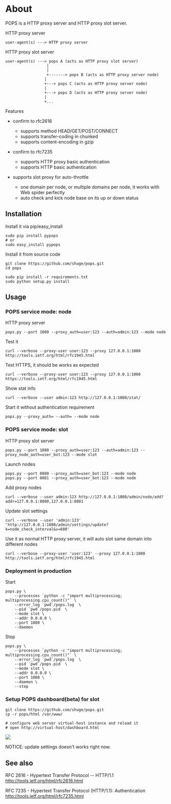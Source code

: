 # About

POPS is a HTTP proxy server and HTTP proxy slot server.


HTTP proxy server

    user-agent(s) ---> HTTP proxy server


HTTP proxy slot server

    user-agent(s) ---> pops A (acts as HTTP proxy slot server)
                      |
                      |
                      +-------> pops B (acts as HTTP proxy server node)
                     |
                     +---> pops C (acts as HTTP proxy server node)
                     |
                     +---> pops D (acts as HTTP proxy server node)
                     |
                     +...

Features

 - confirm to rfc2616
   - supports method HEAD/GET/POST/CONNECT
   - supports transfer-coding in chunked
   - supports content-encoding in gzip

 - confirm to rfc7235
   - supports HTTP proxy basic authentication
   - supports HTTP basic authentication

 - supports slot proxy for auto-throttle
    - one domain per node, or multiple domains per node, it works with Web spider perfectly
    - auto check and kick node base on its up or down status


## Installation


Install it via pip/easy_install

    sudo pip install pypops
    # or
    sudo easy_install pypops


Install it from source code

    git clone https://github.com/shuge/pops.git
    cd pops

    sudo pip install -r requirements.txt
    sudo python setup.py install


## Usage


### POPS service mode: node

HTTP proxy server

    pops.py --port 1080 --proxy_auth=user:123 --auth=admin:123 --mode node


Test it

    curl --verbose --proxy-user user:123 --proxy 127.0.0.1:1080 http://tools.ietf.org/html/rfc1945.html


Test HTTPS, it should be works as expected

    curl --verbose --proxy-user user:123 --proxy 127.0.0.1:1080 https://tools.ietf.org/html/rfc1945.html


Show stat info

    curl --verbose --user admin:123 http://127.0.0.1:1080/stat/


Start it without authentication requirement

    pops.py --proxy_auth= --auth= --mode node


### POPS service mode: slot

HTTP proxy slot server

    pops.py --port 1080 --proxy_auth=user:123 --auth=admin:123 --proxy_node_auth=user_bot:123 --mode slot


Launch nodes

    pops.py --port 8080 --proxy_auth=user_bot:123 --mode node
    pops.py --port 8081 --proxy_auth=user_bot:123 --mode node


Add proxy nodes

    curl --verbose --user admin:123 http://127.0.0.1:1080/admin/node/add?addr=127.0.0.1:8080,127.0.0.1:8081


Update slot settings

    curl --verbose --user 'admin:123' 'http://127.0.0.1:1080/admin/settings/update?k=node_check_interval&v=600'


Use it as normal HTTP proxy server, it will auto slot same domain into different nodes

    curl --verbose --proxy-user 'user:123' --proxy 127.0.0.1:1080 http://tools.ietf.org/html/rfc1945.html


### Deployment in production

Start

    pops.py \
        --processes `python -c "import multiprocessing; multiprocessing.cpu_count()"` \
        --error_log `pwd`/pops.log  \
        --pid `pwd`/pops.pid  \
        --mode slot \
        --addr 0.0.0.0 \
        --port 1080 \
        --daemon

Stop

    pops.py \
        --processes `python -c "import multiprocessing; multiprocessing.cpu_count()"` \
        --error_log `pwd`/pops.log  \
        --pid `pwd`/pops.pid  \
        --mode slot \
        --addr 0.0.0.0 \
        --port 1080 \
        --daemon \
        --stop


### Setup POPS dashboard(beta) for slot

    git clone https://github.com/shuge/pops.git
    cp -r pops/html /var/www/

    # configure web server virtual-host instance and reload it
    # open http://virtual-host/dashboard.html


![](https://raw.githubusercontent.com/shuge/pops/master/html/dashboard.gif)


NOTICE: update settings doesn't works right now.


## See also

RFC 2616 - Hypertext Transfer Protocol -- HTTP/1.1
http://tools.ietf.org/html/rfc2616.html

RFC 7235 - Hypertext Transfer Protocol (HTTP/1.1): Authentication
http://tools.ietf.org/html/rfc7235.html